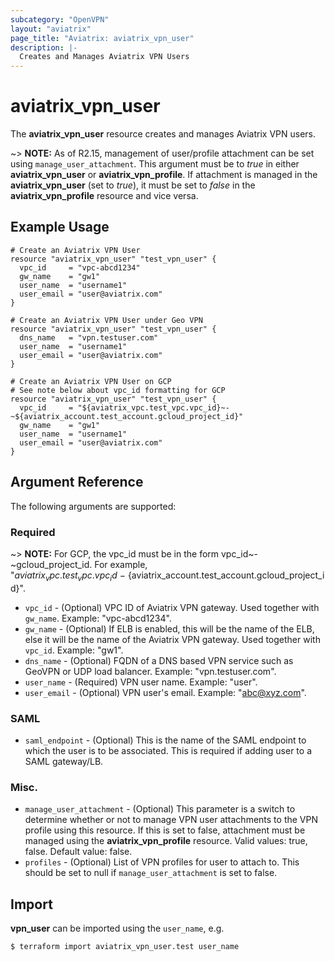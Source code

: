 ```yaml
---
subcategory: "OpenVPN"
layout: "aviatrix"
page_title: "Aviatrix: aviatrix_vpn_user"
description: |-
  Creates and Manages Aviatrix VPN Users
---
```


# aviatrix_vpn_user

The **aviatrix_vpn_user** resource creates and manages Aviatrix VPN users.

~> **NOTE:** As of R2.15, management of user/profile attachment can be set using `manage_user_attachment`. This argument must be to *true* in either **aviatrix_vpn_user** or **aviatrix_vpn_profile**. If attachment is managed in the **aviatrix_vpn_user** (set to *true*), it must be set to *false* in the **aviatrix_vpn_profile** resource and vice versa.

## Example Usage

```hcl
# Create an Aviatrix VPN User
resource "aviatrix_vpn_user" "test_vpn_user" {
  vpc_id     = "vpc-abcd1234"
  gw_name    = "gw1"
  user_name  = "username1"
  user_email = "user@aviatrix.com"
}
```
```hcl
# Create an Aviatrix VPN User under Geo VPN
resource "aviatrix_vpn_user" "test_vpn_user" {
  dns_name   = "vpn.testuser.com"
  user_name  = "username1"
  user_email = "user@aviatrix.com"
}
```
```hcl
# Create an Aviatrix VPN User on GCP
# See note below about vpc_id formatting for GCP
resource "aviatrix_vpn_user" "test_vpn_user" {
  vpc_id     = "${aviatrix_vpc.test_vpc.vpc_id}~-~${aviatrix_account.test_account.gcloud_project_id}"
  gw_name    = "gw1"
  user_name  = "username1"
  user_email = "user@aviatrix.com"
}
```

## Argument Reference

The following arguments are supported:

### Required

~> **NOTE:** For GCP, the vpc_id must be in the form vpc_id~-~gcloud_project_id. For example, "${aviatrix_vpc.test_vpc.vpc_id}~-~${aviatrix_account.test_account.gcloud_project_id}".

* `vpc_id` - (Optional) VPC ID of Aviatrix VPN gateway. Used together with `gw_name`. Example: "vpc-abcd1234".
* `gw_name` - (Optional) If ELB is enabled, this will be the name of the ELB, else it will be the name of the Aviatrix VPN gateway. Used together with `vpc_id`. Example: "gw1".
* `dns_name` - (Optional) FQDN of a DNS based VPN service such as GeoVPN or UDP load balancer. Example: "vpn.testuser.com".
* `user_name` - (Required) VPN user name. Example: "user".
* `user_email` - (Optional) VPN user's email. Example: "abc@xyz.com".

### SAML
* `saml_endpoint` - (Optional) This is the name of the SAML endpoint to which the user is to be associated. This is required if adding user to a SAML gateway/LB.

### Misc.
* `manage_user_attachment` - (Optional) This parameter is a switch to determine whether or not to manage VPN user attachments to the VPN profile using this resource. If this is set to false, attachment must be managed using the **aviatrix_vpn_profile** resource. Valid values: true, false. Default value: false.
* `profiles` - (Optional) List of VPN profiles for user to attach to. This should be set to null if `manage_user_attachment` is set to false.


## Import

**vpn_user** can be imported using the `user_name`, e.g.

```
$ terraform import aviatrix_vpn_user.test user_name
```
